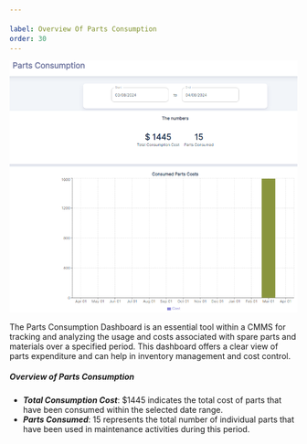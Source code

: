 ```yaml
---

label: Overview Of Parts Consumption
order: 30
---
```

![](../../static/img/image151.png)

The Parts Consumption Dashboard is an essential tool within a CMMS for tracking and analyzing the usage and costs associated with spare parts and materials over a specified period. This dashboard offers a clear view of parts expenditure and can help in inventory management and cost control.

##### Overview of Parts Consumption
- ***Total Consumption Cost***: $1445 indicates the total cost of parts that have been consumed within the selected date range.
- ***Parts Consumed***: 15 represents the total number of individual parts that have been used in maintenance activities during this period.
